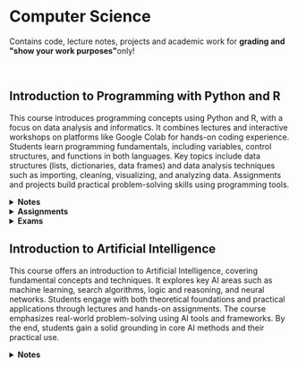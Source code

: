 <h1>Computer Science</b></h1>
<p>Contains code, lecture notes, projects and academic work for <strong>grading and "show your work purposes"</strong>only!</p>
<br>
<h2>Introduction to Programming with Python and R</h2>
<p>This course introduces programming concepts using Python and R, with a focus on data analysis and informatics. It combines lectures and interactive workshops on platforms like Google Colab for hands-on coding experience. Students learn programming fundamentals, including variables, control structures, and functions in both languages. Key topics include data structures (lists, dictionaries, data frames) and data analysis techniques such as importing, cleaning, visualizing, and analyzing data. Assignments and projects build practical problem-solving skills using programming tools.</p>

<details name="cs_notes">
  <summary><strong>Notes</strong></summary>
   <ul style="padding-left: 30px;">
     <li><a href="https://github.com/markrandyreid/cs/blob/main/notes/Section.4.1.3.DataType_Lists_Tuple_Difference.ipynb" target="_blank">Module 4.1.3 - Lists and Tuples: Mutabiltiy, List Methods (append vs. extend), Aliasing vs. Cloning</a></li>
     <li><a href="https://github.com/markrandyreid/cs/blob/main/notes/section.4.1.4.datatype_lists_methods.ipynb" target="_blank">Module 4.1.4 - Lists and Tuples: More useful list methods</a></li>
   </ul>    
</details>

<details name="df_hw">
  <summary><strong>Assignments</strong></summary>
   <ul style="padding-left: 30px;">
     <li><a href="https://github.com/markrandyreid/cs/blob/main/assignments/cs1005_assignment1_mrr_05_13_2025.ipynb" target="_blank">Assignment 1</a></li>
     <li><a href="https://github.com/markrandyreid/cs/blob/main/assignments/Reid_Assignment_2.ipynb" target="_blank">Assignment 2</a></li>
   </ul>    
</details>

<details name="df_exams">
  <summary><strong>Exams</strong></summary>
  <ul style="padding-left: 30px;">
    <li><a href="https://github.com/markrandyreid/math/blob/main/exams/test1.q2.pdf" target="_blank">Test1-Q2</a></li>
  </ul>
</details>

<h2>Introduction to Artificial Intelligence</h2>

<p>This course offers an introduction to Artificial Intelligence, covering fundamental concepts and techniques. It explores key AI areas such as machine learning, search algorithms, logic and reasoning, and neural networks. Students engage with both theoretical foundations and practical applications through lectures and hands-on assignments. The course emphasizes real-world problem-solving using AI tools and frameworks. By the end, students gain a solid grounding in core AI methods and their practical use.</p>

<details name="ai_notes">
  <summary><strong>Notes</strong></summary>
   <ul style="padding-left: 30px;">
     <li><a href="https://github.com/markrandyreid/math/blob/main/exams/calculus2.test1.03.19.25.pdf" target="_blank"><b>Test 1: </b>Topic 1 (Logarithmic, Exponential, Trigonometric & Inverse Functions)
 </a></li>
     <li><a href="https://github.com/markrandyreid/math/blob/main/exams/calculus2.test2.04.09.25.pdf" target="_blank"><b>Test 2: </b>Topic 2 (Differential Equations)</a></li>
     <li><a href="https://github.com/markrandyreid/math/blob/main/exams/calculus2.test2.04.09.25.pdf" target="_blank"><b>Test 3: </b>Topics 3 & 4 (Area between curves & Volume,  Work, Arc Length, Moments, Fluid Force)</a></li>
     <li><a href="https://github.com/markrandyreid/math/blob/main/exams/calculus2.test4.04.19.25.pdf" target="_blank"><b>Test 4: </b>Topics 5 & 6 (Integration by Parts, Trig Integrals, Trig Sub, Partial fractions, Numerical Integration, Improper Integrals</a></li>
     <li><a href="https://github.com/markrandyreid/math/blob/main/exams/calculus2.test5.05.03.25.pdf" target="_blank"><b>Test 5: </b>Topics 7, 8 & 9 (Sequences, Series, Convergence, Int Test, P Series, Comparison, Alternating, Ratio & Root Series,  Taylor Polynomials & Series, Power Series)</a></li>
     <li><a href="https://github.com/markrandyreid/math/blob/main/exams/calculus2.test5.05.03.25.pdf" target="_blank"><b>Test 6: </b>Final Comprehensive Exam</a></li>
   </ul>    
</details>


